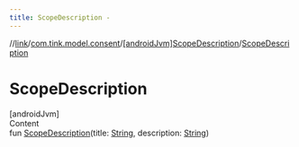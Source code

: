 ```yaml
---
title: ScopeDescription -
---
```

//[link](../../index.md)/[com.tink.model.consent](../index.md)/[[androidJvm]ScopeDescription](index.md)/[ScopeDescription](-scope-description.md)



# ScopeDescription  
[androidJvm]  
Content  
fun [ScopeDescription](-scope-description.md)(title: [String](https://kotlinlang.org/api/latest/jvm/stdlib/kotlin/-string/index.html), description: [String](https://kotlinlang.org/api/latest/jvm/stdlib/kotlin/-string/index.html))  



